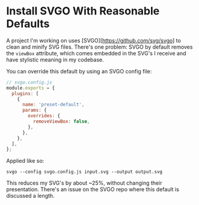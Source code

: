 # Install SVGO With Reasonable Defaults

A project I'm working on uses [SVGO][https://github.com/svg/svgo] to clean and
minify SVG files. There's one problem: SVGO by default removes the `viewBox`
attribute, which comes embedded in the SVG's I receive and have stylistic
meaning in my codebase.

You can override this default by using an SVGO config file:

```js
// svgo.config.js
module.exports = {
  plugins: [
    {
      name: 'preset-default',
      params: {
        overrides: {
          removeViewBox: false,
        },
      },
    },
  ],
};
```

Applied like so:

```
svgo --config svgo.config.js input.svg --output output.svg
```

This reduces my SVG's by about ~25%, without changing their presentation.
There's an issue on the SVGO repo where this default is discussed a length.
